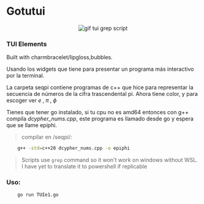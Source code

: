 # Gotutui
<p align = "center">
    <img src="https://media.giphy.com/media/Csn0eDUKV8I1L5UGgJ/giphy.gif"
         alt="gif tui grep script"/>
</p>

### TUI Elements

Built with charmbracelet/lipgloss,bubbles.

Usando los widgets que tiene para presentar un programa más interactivo por la terminal.

La carpeta seqpi contiene programas de c++ que hice para representar la secuencia de números de la cifra trascendental pi. 
Ahora tiene color, y para escoger ver $e\; ,\;\pi\; ,\;\phi$

Tienes que tener go instalado, si tu cpu no es amd64 entonces con g++ compila *dcypher_nums.cpp*, este programa es llamado desde go y espera que se llame epiphi.

> compilar en /seqpi/:
```bash
    g++ -std=c++20 dcypher_nums.cpp -o epiphi
```

> Scripts use `grep` command so it won't work on windows without WSL.
I have yet to translate it to powershell if replicable



### Uso:

```bash
    go run TUIe1.go
```
